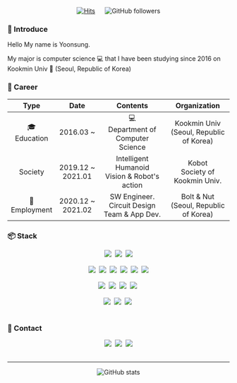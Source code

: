 <div align=center>

[![Hits](https://hits.seeyoufarm.com/api/count/incr/badge.svg?url=https%3A%2F%2Fgithub.com%2FfiremanCha&count_bg=%236A943D&title_bg=%23555555&icon=github.svg&icon_color=%23000000&title=hits&edge_flat=false)](https://hits.seeyoufarm.com) &emsp;
![GitHub followers](https://img.shields.io/github/followers/firemanCha)

</div>

### :wave: Introduce

Hello My name is Yoonsung.

My major is computer science :computer: that I have been studying since 2016 on Kookmin Univ :school: (Seoul, Republic of Korea)

### :page_with_curl: Career

<div align = center>

|             Type              |             Date             |                      Contents                       |                  Organization                  |
| :---------------------------: | :--------------------------: | :-------------------------------------------------: | :--------------------------------------------: |
| :mortar_board:<br />Education |        2016.03&nbsp;~        |   :computer: <br />Department of Computer Science   | Kookmin Univ <br /> (Seoul, Republic of Korea) |
|            Society            | 2019.12&nbsp;~ <br />2021.01 | Intelligent Humanoid <br /> Vision & Robot's action |     Kobot <br /> Society of Kookmin Univ.      |
|  :office: <br /> Employment   | 2020.12&nbsp;~ <br />2021.02 | SW Engineer. <br /> Circuit Design Team & App Dev.  |  Bolt & Nut <br /> (Seoul, Republic of Korea)  |

</div>

### :package: Stack

<div align = center>
<img src="https://img.shields.io/badge/Python-3776AB?style=flat&logo=Python&logoColor=white"/>&nbsp;
<img src="https://img.shields.io/badge/Java-007396?style=flat&logo=Java&logoColor=white"/>&nbsp;
<img src="https://img.shields.io/badge/C++-00599C?style=flat&logo=c%2B%2B&logoColor=white"/>
<br /> <br />
<img src="https://img.shields.io/badge/HTML5-E34F26?style=flat&logo=HTML5&logoColor=white"/>&nbsp;
<img src="https://img.shields.io/badge/CSS3-1572B6?style=flat&logo=CSS3&logoColor=white"/>&nbsp;
<img src="https://img.shields.io/badge/JavaScript-F7DF1E?style=flat&logo=JavaScript&logoColor=white"/>&nbsp;
<img src="https://img.shields.io/badge/React-61DAFB?style=flat&logo=React&logoColor=white"/>&nbsp;
<img src="https://img.shields.io/badge/React Native-61DAFB?style=flat&logo=React&logoColor=white"/>&nbsp;
<img src="https://img.shields.io/badge/Mobx-FF9955?style=flat&logo=Mobx&logoColor=white"/>
<br /> <br />
<img src="https://img.shields.io/badge/OpenCV-5C3EE8?style=flat&logo=OpenCV&logoColor=white"/>&nbsp;
<img src="https://img.shields.io/badge/Arduino-00979D?style=flat&logo=Arduino&logoColor=white"/>&nbsp;
<img src="https://img.shields.io/badge/Raspberry Pi-A22846?style=flat&logo=Raspberry%20Pi&logoColor=white"/>&nbsp;
<img src="https://img.shields.io/badge/Latte Panda-CD9834?style=flat&logo=foodpanda&logoColor=white"/>&nbsp;
<br /> <br />
<img src="https://img.shields.io/badge/VS Code-007ACC?style=flat&logo=Visual%20Studio%20Code&logoColor=white"/>&nbsp;
<img src="https://img.shields.io/badge/Git-F05032?style=flat&logo=Git&logoColor=white"/>&nbsp;
<a href="https://github.com/firemancha" target="_blank">
<img src="https://img.shields.io/badge/GitHub-181717?style=flat&logo=GitHub&logoColor=white"/></a>&nbsp;
<br /><br />
</div>

### :postbox: Contact

<div align = center>
<a href="mailto: vaite714@gmail.com" target="_blank">
<img src="https://img.shields.io/badge/vaite714@gmail.com-EA4335?style=for-the-badge&logo=Gmail&logoColor=white"/></a>&nbsp;
<a href="https://www.instagram.com/firemanchaa/" target="_blank">
<img src="https://img.shields.io/badge/All Chang Tistory-FF6F00?style=for-the-badge&logo=Telegraph&logoColor=white"/></a>&nbsp;
<a href="https://all-chang.tistory.com/" target="_blank">
<img src="https://img.shields.io/badge/@firemanchaa-E4405F?style=for-the-badge&logo=Instagram&logoColor=white"/></a>
</div>

<br />

---

<div align = center>

![GitHub stats](https://github-readme-stats.vercel.app/api?username=firemanCha&show_icons=true&theme=dark)

</div>
